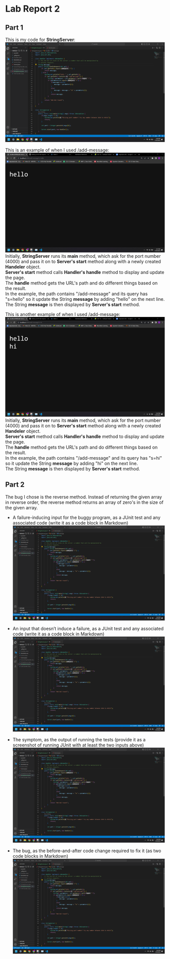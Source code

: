 # Lab Report 2     

## Part 1         
This is my code for **StringServer**:             
![Image](cse15L_labReport2_part1code.png)             
        
This is an example of when I used /add-message:               
![Image](cse15L_labReport2_part1example1.png)               
Initially, **StringServer** runs its **main** method, which ask for the port number (4000) and pass it on to **Server's start** method along with a newly created **Handeler** object.   
**Server's start** method calls **Handler's handle** method to display and update the page.      
The **handle** method gets the URL's path and do different things based on the result.       
In the example, the path contains "/add-message" and its query has "s=hello" so it update the String **message** by adding "hello" on the next line.      
The String **message** is then displayed by **Server's start** method.      

             
This is another example of when I used /add-message:               
![Image](cse15L_labReport2_part1example2.png)                 
Initially, **StringServer** runs its **main** method, which ask for the port number (4000) and pass it on to **Server's start** method along with a newly created **Handeler** object.   
**Server's start** method calls **Handler's handle** method to display and update the page.      
The **handle** method gets the URL's path and do different things based on the result.       
In the example, the path contains "/add-message" and its query has "s=hi" so it update the String **message** by adding "hi" on the next line.      
The String **message** is then displayed by **Server's start** method.       
                         
                         
## Part 2       
The bug I chose is the reverse method. Instead of returning the given array in reverse order, the reverse method returns an array of zero's in the size of the given array.             
* A failure-inducing input for the buggy program, as a JUnit test and any associated code (write it as a code block in Markdown)          
![Image](cse15L_labReport2_part1code.png)  
                
* An input that doesn’t induce a failure, as a JUnit test and any associated code (write it as a code block in Markdown)          
![Image](cse15L_labReport2_part1code.png)  
                   
* The symptom, as the output of running the tests (provide it as a screenshot of running JUnit with at least the two inputs above)          
![Image](cse15L_labReport2_part1code.png)           
          
* The bug, as the before-and-after code change required to fix it (as two code blocks in Markdown)           
![Image](cse15L_labReport2_part1code.png)             
